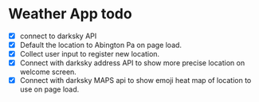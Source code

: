 # Weather App todo

- [x] connect to darksky API
- [x] Default the location to Abington Pa on page load.
- [x] Collect user input to register new location.
- [x] Connect with darksky address API to show more precise location on welcome screen.
- [x] Connect with darksky MAPS api to show emoji heat map of location to use on page load.
